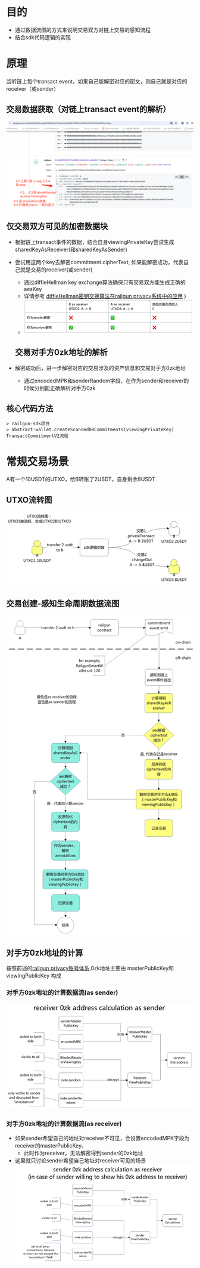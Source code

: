 # 目的

- 通过数据流图的方式来说明交易双方对链上交易的感知流程
- 结合sdk代码逻辑的实现

# 原理

监听链上每个transact event，如果自己能解密对应的密文，则自己就是对应的receiver（或sender）

## 交易数据获取（对链上transact event的解析）

![1743144629006](images/readMe/1743144629006.png)

## 仅交易双方可见的加密数据块

- 根据链上transact事件的数据，结合自身viewingPrivateKey尝试生成sharedKeyAsReceiver(和sharedKeyAsSender)
- 尝试用这两个key去解密commitment.cipherText, 如果能解密成功，代表自己就是交易的receiver(或sender)
  
  - 通过diffieHellman key exchange算法确保只有交易双方能生成正确的aesKey
  - 详情参考 [diffieHellman密钥交换算法在railgun privacy系统中的应用](https://github.com/TangCYxy/Shares/tree/main/250318%20railgun%20privacy%E4%B8%ADdiffieHellman%E5%AF%86%E9%92%A5%E4%BA%A4%E6%8D%A2%E7%AE%97%E6%B3%95%E7%9A%84%E5%88%86%E6%9E%90%E5%92%8C%E4%BD%93%E7%8E%B0(%E4%BA%A4%E6%98%93%E5%8F%8C%E6%96%B9%E8%A7%A3%E5%AF%86Note)) )
  - ![1743222445807](images/readMe/1743222445807.png)
  
  ## 交易对手方0zk地址的解析
- 解密成功后，进一步解密对应的交易涉及的资产信息和交易对手方0zk地址
  
  - 通过encodedMPK和senderRandom字段，在作为sender和receiver的时候分别能正确解析对手方0zk

## 核心代码方法

```
> railgun-sdk项目
> abstract-wallet.createScannedDBCommitments(viewingPrivateKey) TransactCommitmentV2流程
```

# 常规交易场景

A有一个10USDT的UTXO，给B转账了2USDT，自身剩余8USDT

## UTXO流转图

![1743144058473](images/readMe/1743144058473.png)

## 交易创建-感知生命周期数据流图

![1743144339793](images/readMe/1743144339793.png)

## 对手方0zk地址的计算

按照前述的[railgun privacy账号体系](https://github.com/TangCYxy/Shares/tree/main/250313%20railgun%20privacy%E8%B4%A6%E6%88%B7%E4%BD%93%E7%B3%BB%E5%88%86%E4%BA%AB),0zk地址主要由 masterPublicKey和viewingPublicKey 构成

### 对手方0zk地址的计算数据流(as sender)

![1743145292709](images/readMe/1743145292709.png)

### 对手方0zk地址的计算数据流(as receiver)

- 如果sender希望自己的地址对receiver不可见，会设置encodedMPK字段为receiver的masterPublicKey。
  - 此时作为receiver，无法解密得到sender的0zk地址
- 这里就只讨论sender希望自己地址对receiver可见的场景  ![1743146805242](images/readMe/1743146805242.png)

